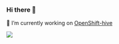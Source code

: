 ### Hi there 👋
🔭 I’m currently working on [OpenShift-hive](https://github.com/openshift/hive)

<!--
**huangmingxia/huangmingxia** is a ✨ _special_ ✨ repository because its `README.md` (this file) appears on your GitHub profile.

Here are some ideas to get you started:

- 🌱 I’m currently learning ...
- 👯 I’m looking to collaborate on ...
- 🤔 I’m looking for help with ...
- 💬 Ask me about ...
- 📫 How to reach me: ...
- 😄 Pronouns: ...
- ⚡ Fun fact: ...
-->

<a href="https://github.com/huangmingxia/huangmingxia/blob/main/README.md">
  <img align="left" src="https://github-readme-stats.vercel.app/api?username=huangmingxia&show_icons=true&count_private=true&theme=graywhite" />
</a>

